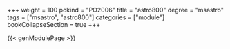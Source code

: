 +++
weight = 100
pokind = "PO2006"
title = "astro800"
degree = "msastro"
tags = ["msastro", "astro800"]
categories = ["module"]
bookCollapseSection = true
+++

{{< genModulePage >}}
